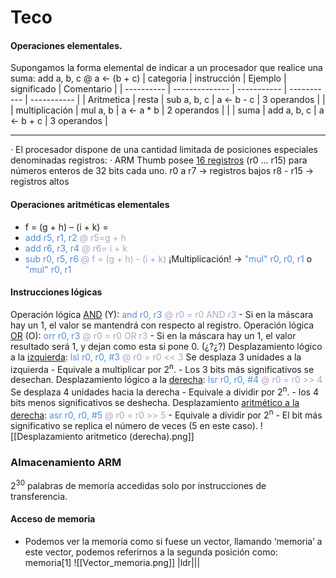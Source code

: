 # Teco
#### Operaciones elementales. 
Supongamos la forma elemental de indicar a un procesador que realice una suma: 
add a, b, c  @ a <- (b + c)
| categoria  | instrucción    | Ejemplo     | significado | Comentario  |
| ---------- | -------------- | ----------- | ----------- | ----------- |
| Aritmetica | resta          | sub a, b, c | a <- b - c  | 3 operandos |
|            | multiplicación | mul a, b    | a <- a * b  | 2 operandos |
|            | suma           | add a, b, c | a <- b + c  | 3 operandos |


---
· El procesador dispone de una cantidad limitada de posiciones especiales denominadas registros: 
· ARM Thumb posee <u>16 registros</u> (r0 … r15) para números enteros de 32 bits cada uno.
r0 a r7 -> registros bajos
r8 - r15 -> registros altos
#### Operaciones aritméticas elementales
- f = (g + h) – (i + k) =
- <font color="#548dd4">add r5, r1, r2</font> <font color="#b2a2c7">@ r5=g + h</font>
- <font color="#548dd4">add r6, r3, r4</font> <font color="#b2a2c7">@ r6= i + k</font>
- <font color="#548dd4">sub r0, r5, r6</font> <font color="#b2a2c7">@ f = (g + h) - (i + k)</font>
¡Multiplicación! -> <font color="#548dd4">"mul" r0, r0, r1</font> o <font color="#548dd4">"mul" r0, r1</font>

#### Instrucciones lógicas
Operación lógica <u>AND</u> (Y):
	<font color="#548dd4">and</font> <font color="#548dd4">r0, r3</font> <font color="#b2a2c7">@ r0 = r0 AND r3</font>
	- Si en la máscara hay un 1, el valor se mantendrá con respecto al registro.
Operación lógica <u>OR</u> (O):
	<font color="#548dd4">orr r0, r3</font> <font color="#b2a2c7">@ r0 = r0 OR r3</font>
	- Si en la máscara hay un 1, el valor resultado será 1, y dejan como esta si pone 0. (¿?¿?)
Desplazamiento lógico a la <u>izquierda</u>:
	<font color="#548dd4">lsl r0, r0, #3</font> <font color="#b2a2c7">@ r0 = r0 << 3 </font> Se desplaza 3 unidades a la izquierda
	- Equivale a multiplicar por 2<sup>n</sup>.
	- Los 3 bits más significativos se desechan.
Desplazamiento lógico a la <u>derecha</u>:
	<font color="#548dd4">lsr r0, r0, #4</font> <font color="#b2a2c7">@ r0 = r0 >> 4</font> Se desplaza 4 unidades hacia la derecha
	- Equivale a dividir por 2<sup>n</sup>.
	- los 4 bits menos significativos se deshecha.
Desplazamiento <u>aritmético a la derecha</u>:
	<font color="#548dd4">asr r0, r0, #5</font> <font color="#b2a2c7">@ r0 = r0 >> 5</font>
	- Equivale a dividir por 2<sup>n</sup>
	- El bit más significativo se replica el número de veces (5 en este caso).
	![[Desplazamiento aritmetico (derecha).png]]


### Almacenamiento ARM
2<sup>30</sup> palabras de memoria accedidas solo por instrucciones de transferencia.
#### Acceso de memoria
- Podemos ver la memoria como si fuese un vector, llamando ‘memoria’ a este vector, podemos referirnos a la segunda posición como: memoria[1]
![[Vector_memoria.png]]
|ldr|||